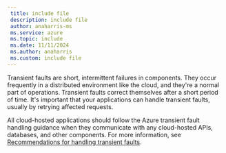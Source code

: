 ```yaml
---
 title: include file
 description: include file
 author: anaharris-ms
 ms.service: azure
 ms.topic: include
 ms.date: 11/11/2024
 ms.author: anaharris
 ms.custom: include file
---
```


Transient faults are short, intermittent failures in components. They occur frequently in a distributed environment like the cloud, and they're a normal part of operations. Transient faults correct themselves after a short period of time. It's important that your applications can handle transient faults, usually by retrying affected requests.

All cloud-hosted applications should follow the Azure transient fault handling guidance when they communicate with any cloud-hosted APIs, databases, and other components. For more information, see [Recommendations for handling transient faults](/azure/well-architected/reliability/handle-transient-faults).
